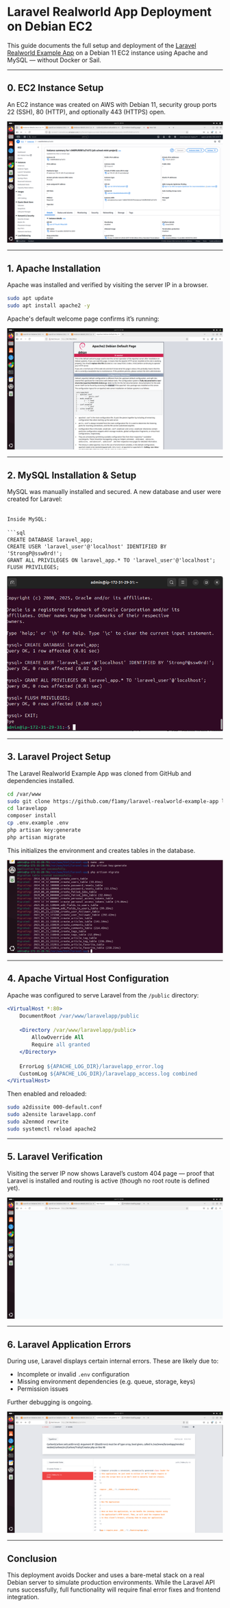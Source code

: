 # Laravel Realworld App Deployment on Debian EC2

This guide documents the full setup and deployment of the [Laravel Realworld Example App](https://github.com/f1amy/laravel-realworld-example-app) on a Debian 11 EC2 instance using Apache and MySQL — without Docker or Sail.

---

## 0. EC2 Instance Setup

An EC2 instance was created on AWS with Debian 11, security group ports 22 (SSH), 80 (HTTP), and optionally 443 (HTTPS) open.

![EC2 Instance Setup](images/aws.png)

---

## 1. Apache Installation

Apache was installed and verified by visiting the server IP in a browser.

```bash
sudo apt update
sudo apt install apache2 -y
```

Apache's default welcome page confirms it’s running:

![Apache Welcome Page](images/apache.png)

---

## 2. MySQL Installation & Setup

MySQL was manually installed and secured. A new database and user were created for Laravel:

```

Inside MySQL:

```sql
CREATE DATABASE laravel_app;
CREATE USER 'laravel_user'@'localhost' IDENTIFIED BY 'StrongP@ssw0rd!';
GRANT ALL PRIVILEGES ON laravel_app.* TO 'laravel_user'@'localhost';
FLUSH PRIVILEGES;
```

![MySQL Setup](images/mysql.png)

---

## 3. Laravel Project Setup

The Laravel Realworld Example App was cloned from GitHub and dependencies installed.

```bash
cd /var/www
sudo git clone https://github.com/f1amy/laravel-realworld-example-app laravelapp
cd laravelapp
composer install
cp .env.example .env
php artisan key:generate
php artisan migrate
```

This initializes the environment and creates tables in the database.

![Artisan Commands](images/php_artisan.png)

---

## 4. Apache Virtual Host Configuration

Apache was configured to serve Laravel from the `/public` directory:

```apache
<VirtualHost *:80>
    DocumentRoot /var/www/laravelapp/public

    <Directory /var/www/laravelapp/public>
        AllowOverride All
        Require all granted
    </Directory>

    ErrorLog ${APACHE_LOG_DIR}/laravelapp_error.log
    CustomLog ${APACHE_LOG_DIR}/laravelapp_access.log combined
</VirtualHost>
```

Then enabled and reloaded:

```bash
sudo a2dissite 000-default.conf
sudo a2ensite laravelapp.conf
sudo a2enmod rewrite
sudo systemctl reload apache2
```

---

## 5. Laravel Verification

Visiting the server IP now shows Laravel’s custom 404 page — proof that Laravel is installed and routing is active (though no root route is defined yet).

![Laravel 404 Page](images/404.png)

---

## 6. Laravel Application Errors

During use, Laravel displays certain internal errors. These are likely due to:

- Incomplete or invalid `.env` configuration
- Missing environment dependencies (e.g. queue, storage, keys)
- Permission issues

Further debugging is ongoing.

![Laravel Error](images/error.png)

---


## Conclusion

This deployment avoids Docker and uses a bare-metal stack on a real Debian server to simulate production environments. While the Laravel API runs successfully, full functionality will require final error fixes and frontend integration.
